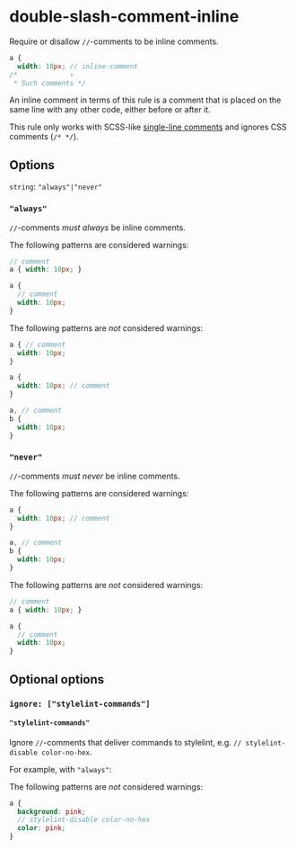 # double-slash-comment-inline

Require or disallow `//`-comments to be inline comments.

```scss
a {
  width: 10px; // inline-comment
/*             ↑
 * Such comments */
```

An inline comment in terms of this rule is a comment that is placed on the same line with any other code, either before or after it.

This rule only works with SCSS-like [single-line comments](http://sass-lang.com/documentation/file.SASS_REFERENCE.html#comments) and ignores CSS comments (`/* */`).

## Options

`string`: `"always"|"never"`

### `"always"`

`//`-comments *must always* be inline comments.

The following patterns are considered warnings:

```scss
// comment
a { width: 10px; }
```

```scss
a {
  // comment
  width: 10px;
}
```

The following patterns are *not* considered warnings:

```scss
a { // comment
  width: 10px;
}
```

```scss
a {
  width: 10px; // comment
}
```

```scss
a, // comment
b {
  width: 10px;
}
```

### `"never"`

`//`-comments *must never* be inline comments.

The following patterns are considered warnings:

```scss
a {
  width: 10px; // comment
}
```

```scss
a, // comment
b {
  width: 10px;
}
```

The following patterns are *not* considered warnings:

```scss
// comment
a { width: 10px; }
```

```scss
a {
  // comment
  width: 10px;
}
```

## Optional options

### `ignore: ["stylelint-commands"]`

#### `"stylelint-commands"`

Ignore `//`-comments that deliver commands to stylelint, e.g. `// stylelint-disable color-no-hex`.

For example, with `"always"`:

The following patterns are *not* considered warnings:

```scss
a {
  background: pink;
  // stylelint-disable color-no-hex
  color: pink;
}
```

